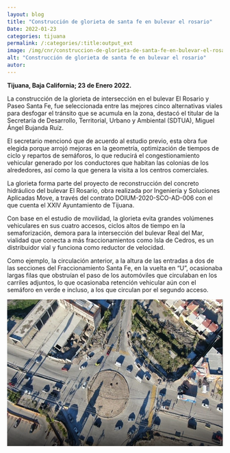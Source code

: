 ```yaml
---
layout: blog
title: "Construcción de glorieta de santa fe en bulevar el rosario"
Date: 2022-01-23
categories: tijuana
permalink: /:categories/:title:output_ext
image: /img/cnr/construccion-de-glorieta-de-santa-fe-en-bulevar-el-rosario.png
alt: "Construcción de glorieta de santa fe en bulevar el rosario"
autor:
---
```


**Tijuana, Baja California; 23 de Enero 2022.** 

La construcción de la glorieta de intersección en el bulevar El Rosario y Paseo Santa Fe, fue seleccionada entre las mejores cinco alternativas viales para desfogar el tránsito que se acumula en la zona, destacó el titular de la Secretaría de Desarrollo, Territorial, Urbano y Ambiental (SDTUA), Miguel Ángel Bujanda Ruíz.

El secretario mencionó que de acuerdo al estudio previo, esta obra fue elegida porque arrojó mejoras en la geometría, optimización de tiempos de ciclo y repartos de semáforos, lo que reducirá el congestionamiento vehicular generado por los conductores que habitan las colonias de los alrededores, así como la que genera la visita a los centros comerciales.

La glorieta forma parte del proyecto de reconstrucción del concreto hidráulico del bulevar El Rosario, obra realizada por Ingeniería y Soluciones Aplicadas Move, a través del contrato DOIUM-2020-SCO-AD-006 con el que cuenta el XXlV Ayuntamiento de Tijuana.

Con base en el estudio de movilidad, la glorieta evita grandes volúmenes vehiculares en sus cuatro accesos, ciclos altos de tiempo en la semaforización, demora para la intersección del bulevar Real del Mar, vialidad que conecta a más fraccionamientos como Isla de Cedros, es un distribuidor vial y funciona como reductor de velocidad.

Como ejemplo, la circulación anterior, a la altura de las entradas a dos de las secciones del Fraccionamiento Santa Fe, en la vuelta en “U”, ocasionaba largas filas que obstruían el paso de los automóviles que circulaban en los carriles adjuntos, lo que ocasionaba retención vehicular aún con el semáforo en verde e incluso, a los que circulan por el segundo acceso.
<div id="carouselExampleSlidesOnly" class="carousel slide" data-ride="carousel">
  <div class="carousel-inner">
    <div class="carousel-item active">
       <img class="d-block w-100" src="/img/cnr/construccion-de-glorieta-de-santa-fe-en-bulevar-el-rosario.png" loading="lazy"  alt="Construcción de glorieta de santa fe en bulevar el rosario">
    </div>
  </div>
</div>